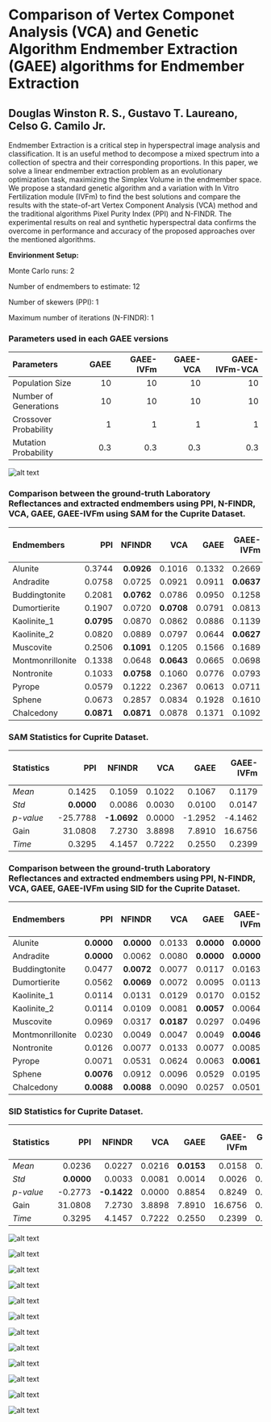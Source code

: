 # Comparison of Vertex Componet Analysis (VCA) and Genetic Algorithm Endmember Extraction (GAEE) algorithms for Endmember Extraction

## Douglas Winston R. S., Gustavo T. Laureano, Celso G. Camilo Jr.

Endmember Extraction is a critical step in hyperspectral image analysis and classification. It is an useful method to decompose a mixed spectrum into a collection of spectra and their corresponding proportions. In this paper, we solve a linear endmember extraction problem as an evolutionary optimization task, maximizing the Simplex Volume in the endmember space. We propose a standard genetic algorithm and a variation with In Vitro Fertilization module (IVFm) to find the best solutions and compare the results with the state-of-art Vertex Component Analysis (VCA) method and the traditional algorithms Pixel Purity Index (PPI) and N-FINDR. The experimental results on real and synthetic hyperspectral data confirms the overcome in performance and accuracy of the proposed approaches over the mentioned algorithms.

**Envirionment Setup:**

Monte Carlo runs: 2 

Number of endmembers to estimate: 12 

Number of skewers (PPI): 1 

Maximum number of iterations (N-FINDR): 1 

### Parameters used in each GAEE versions

| Parameters            |   GAEE |   GAEE-IVFm |   GAEE-VCA |   GAEE-IVFm-VCA |
|:----------------------|-------:|------------:|-----------:|----------------:|
| Population Size       |   10   |        10   |       10   |            10   |
| Number of Generations |   10   |        10   |       10   |            10   |
| Crossover Probability |    1   |         1   |        1   |             1   |
| Mutation Probability  |    0.3 |         0.3 |        0.3 |             0.3 |

![alt text](./IMAGES/Convergence.png)

### Comparison between the ground-truth Laboratory Reflectances and extracted endmembers using PPI, N-FINDR, VCA, GAEE, GAEE-IVFm using SAM for the Cuprite Dataset.

| Endmembers       |    PPI |   NFINDR |    VCA |   GAEE |   GAEE-IVFm |   GAEE-VCA |   GAEE-IVFm-VCA |
|:-----------------|-------:|---------:|-------:|-------:|------------:|-----------:|----------------:|
| Alunite          | 0.3744 |   **0.0926** | 0.1016 | 0.1332 |      0.2669 |     0.1034 |          0.1034 |
| Andradite        | 0.0758 |   0.0725 | 0.0921 | 0.0911 |      **0.0637** |     0.0739 |          0.0815 |
| Buddingtonite    | 0.2081 |   **0.0762** | 0.0786 | 0.0950 |      0.1258 |     0.0897 |          0.0897 |
| Dumortierite     | 0.1907 |   0.0720 | **0.0708** | 0.0791 |      0.0813 |     0.0919 |          0.0919 |
| Kaolinite_1      | **0.0795** |   0.0870 | 0.0862 | 0.0886 |      0.1139 |     0.0870 |          0.0870 |
| Kaolinite_2      | 0.0820 |   0.0889 | 0.0797 | 0.0644 |      **0.0627** |     0.0668 |          0.0811 |
| Muscovite        | 0.2506 |   **0.1091** | 0.1205 | 0.1566 |      0.1689 |     0.1114 |          0.1114 |
| Montmonrillonite | 0.1338 |   0.0648 | **0.0643** | 0.0665 |      0.0698 |     0.0646 |          0.0646 |
| Nontronite       | 0.1033 |   **0.0758** | 0.1060 | 0.0776 |      0.0793 |     0.0804 |          0.0942 |
| Pyrope           | 0.0579 |   0.1222 | 0.2367 | 0.0613 |      0.0711 |     **0.0565** |          0.1902 |
| Sphene           | 0.0673 |   0.2857 | 0.0834 | 0.1928 |      0.1610 |     0.1443 |          **0.0627** |
| Chalcedony       | **0.0871** |   **0.0871** | 0.0878 | 0.1371 |      0.1092 |     **0.0871** |          **0.0871** |

### SAM Statistics for Cuprite Dataset. 

| Statistics   |      PPI |   NFINDR |    VCA |    GAEE |   GAEE-IVFm |   GAEE-VCA |   GAEE-IVFm-VCA |
|:-------------|---------:|---------:|-------:|--------:|------------:|-----------:|----------------:|
| _Mean_       |   0.1425 |   0.1059 | 0.1022 |  0.1067 |      0.1179 |     0.0987 |          **0.0982** |
| _Std_        |   **0.0000** |   0.0086 | 0.0030 |  0.0100 |      0.0147 |     0.0107 |          0.0152 |
| _p-value_    | -25.7788 |  **-1.0692** | 0.0000 | -1.2952 |     -4.1462 |     0.3285 |          1.2291 |
| Gain         |  31.0808 |   7.2730 | 3.8898 |  7.8910 |     16.6756 |     0.4602 |          **0.0000** |
| _Time_       |   0.3295 |   4.1457 | 0.7222 |  0.2550 |      0.2399 |     0.2391 |          **0.2237** |

### Comparison between the ground-truth Laboratory Reflectances and extracted endmembers using PPI, N-FINDR, VCA, GAEE, GAEE-IVFm using SID for the Cuprite Dataset.

| Endmembers       |    PPI |   NFINDR |    VCA |   GAEE |   GAEE-IVFm |   GAEE-VCA |   GAEE-IVFm-VCA |
|:-----------------|-------:|---------:|-------:|-------:|------------:|-----------:|----------------:|
| Alunite          | **0.0000** |   **0.0000** | 0.0133 | **0.0000** |      **0.0000** |     0.0137 |          0.0137 |
| Andradite        | **0.0000** |   0.0062 | 0.0080 | **0.0000** |      **0.0000** |     0.0099 |          0.0185 |
| Buddingtonite    | 0.0477 |   **0.0072** | 0.0077 | 0.0117 |      0.0163 |     0.0127 |          0.0097 |
| Dumortierite     | 0.0562 |   **0.0069** | 0.0072 | 0.0095 |      0.0113 |     0.0114 |          0.0114 |
| Kaolinite_1      | 0.0114 |   0.0131 | 0.0129 | 0.0170 |      0.0152 |     **0.0102** |          0.0114 |
| Kaolinite_2      | 0.0114 |   0.0109 | 0.0081 | **0.0057** |      0.0064 |     0.0058 |          0.0076 |
| Muscovite        | 0.0969 |   0.0317 | **0.0187** | 0.0297 |      0.0496 |     0.0189 |          0.0261 |
| Montmonrillonite | 0.0230 |   0.0049 | 0.0047 | 0.0049 |      **0.0046** |     0.0047 |          0.0047 |
| Nontronite       | 0.0126 |   0.0077 | 0.0133 | 0.0077 |      0.0085 |     0.0115 |          **0.0074** |
| Pyrope           | 0.0071 |   0.0531 | 0.0624 | 0.0063 |      **0.0061** |     0.0154 |          0.0083 |
| Sphene           | **0.0076** |   0.0912 | 0.0096 | 0.0529 |      0.0195 |     0.0529 |          0.0529 |
| Chalcedony       | **0.0088** |   **0.0088** | 0.0090 | 0.0257 |      0.0501 |     **0.0088** |          **0.0088** |

### SID Statistics for Cuprite Dataset. 

| Statistics   |     PPI |   NFINDR |    VCA |   GAEE |   GAEE-IVFm |   GAEE-VCA |   GAEE-IVFm-VCA |
|:-------------|--------:|---------:|-------:|-------:|------------:|-----------:|----------------:|
| _Mean_       |  0.0236 |   0.0227 | 0.0216 | **0.0153** |      0.0158 |     0.0195 |          0.0172 |
| _Std_        |  **0.0000** |   0.0033 | 0.0081 | 0.0014 |      0.0026 |     0.0068 |          0.0083 |
| _p-value_    | -0.2773 |  **-0.1422** | 0.0000 | 0.8854 |      0.8249 |     0.2519 |          0.6077 |
| Gain         | 31.0808 |   7.2730 | 3.8898 | 7.8910 |     16.6756 |     0.4602 |          **0.0000** |
| _Time_       |  0.3295 |   4.1457 | 0.7222 | 0.2550 |      0.2399 |     0.2391 |          **0.2237** |

![alt text](./IMAGES/Alunite_Endmember.png)

![alt text](./IMAGES/Andradite_Endmember.png)

![alt text](./IMAGES/Buddingtonite_Endmember.png)

![alt text](./IMAGES/Dumortierite_Endmember.png)

![alt text](./IMAGES/Kaolinite_1_Endmember.png)

![alt text](./IMAGES/Kaolinite_2_Endmember.png)

![alt text](./IMAGES/Muscovite_Endmember.png)

![alt text](./IMAGES/Montmonrillonite_Endmember.png)

![alt text](./IMAGES/Nontronite_Endmember.png)

![alt text](./IMAGES/Pyrope_Endmember.png)

![alt text](./IMAGES/Sphene_Endmember.png)

![alt text](./IMAGES/Chalcedony_Endmember.png)

